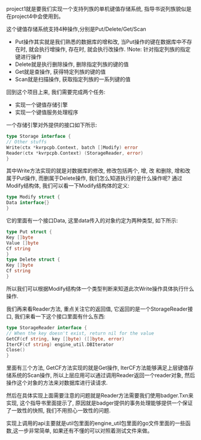project1就是要我们实现⼀个⽀持列族的单机键值存储系统, 指导书说列族貌似是在project4中会使⽤到。

这个键值存储系统⽀持4种操作,分别是Put/Delete/Get/Scan

- Put操作其实就是我们熟悉的数据库的增和改, 当Put操作的键在数据库中不存在时, 就会执⾏增操作, 存在时, 就会执⾏改操作. !Note: 针对指定列族的指定键进⾏操作
- Delete就是执⾏删除操作, 删除指定列族的键的值
- Get就是查操作, 获得特定列族的键的值
- Scan就是扫描操作, 获取指定列族的⼀系列键的值

回到这个项⽬上来, 我们需要完成两个任务:

- 实现⼀个键值存储引擎
- 实现⼀个键值服务处理程序

⼀个存储引擎对外提供的接⼝如下所示:

```go
type Storage interface {
// Other stuffs
Write(ctx *kvrpcpb.Context, batch []Modify) error
Reader(ctx *kvrpcpb.Context) (StorageReader, error)
}
```

其中Write⽅法实现的就是对数据库的修改, 修改包括两个, 增, 改 和删除, 增和改属于Put操作, ⽽删属于Delete操作, 我们怎么知道执⾏的是什么操作呢? 通过Modify结构体, 我们可以看⼀下Modify结构体的定义:

```go
type Modify struct {
Data interface{}
}
```

它的⾥⾯有⼀个接⼝Data, 这⾥data传⼊的对象约定为两种类型, 如下所⽰:

```go
type Put struct {
Key []byte
Value []byte
Cf string
} 
type Delete struct {
Key []byte
Cf string
}
```

所以我们可以根据Modify结构体⼀个类型判断来知道此次Write操作具体执⾏什么操作.

我们再来看Reader⽅法, 重点关注它的返回值, 它返回的是⼀个StorageReader接⼝, 我们来看⼀下这个接⼝⾥⾯有什么东西:

```go
type StorageReader interface {
// When the key doesn't exist, return nil for the value
GetCF(cf string, key []byte) ([]byte, error)
IterCF(cf string) engine_util.DBIterator
Close()
}
```

⾥⾯有三个⽅法, GetCF⽅法实现的就是Get操作, IterCF⽅法能够满⾜上层键值存储系统的Scan操作, 所以上层应⽤可以通过调⽤Reader返回⼀个reader对象, 然后操作这个对象的⽅法来对数据库进⾏读请求.

然后在具体实现上⾯需要注意的问题就是Reader⽅法需要我们使⽤badger.Txn来实现, 这个指导书⾥⾯提示了, 原因就是badger提供的事务处理能够提供⼀个保证了⼀致性的快照, 我们不⽤担心⼀致性的问题.

实现上调⽤的api主要就是util包⾥⾯的engine_util包⾥⾯的go⽂件⾥⾯的⼀些函数,这⼀步⾮常简单, 如果还有不懂的可以对照着测试⽂件来做。